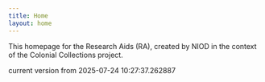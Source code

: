 ```yaml
---
title: Home
layout: home
---
```


This homepage for the Research Aids (RA), created by NIOD in the context of the Colonial Collections project. 


current version from 2025-07-24 10:27:37.262887